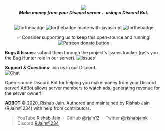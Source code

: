 <div align="center">
  <img src="https://media.discordapp.net/attachments/689293921787838640/730934259610681395/Copy_of_ADBOT.png?width=900&height=225" align="center">
  <br>
  <strong><i>Make money from your Discord server... using a Discord Bot.</i></strong>
  <br>
  <br> 

  ![forthebadge](https://forthebadge.com/images/badges/built-with-love.svg) ![forthebadge made-with-javascript](http://ForTheBadge.com/images/badges/made-with-javascript.svg) ![forthebadge](https://forthebadge.com/images/badges/built-by-hipsters.svg)
 
✅ Consider supporting us to keep this open-source and running! <span class="badge-patreon"><a href="https://patreon.com/botsdiscord" title="Donate to this project using Patreon"><img src="https://img.shields.io/badge/patreon-donate-yellow.svg" alt="Patreon donate button" /></a></span>
 </div>
 
**Bugs & Issues**: submit them through the project's issues tracker (gets you the Bug Hunter role in our server).
![Issues](http://img.shields.io/github/issues/RJain12/adbot.svg)

__Support & Questions__: join us in our Discord.<br> [![Chat](https://img.shields.io/discord/707836684435324952.svg?label=Discord&logo=Discord&colorB=7289da&style=for-the-badge)]( https://discord.gg/J4xpV78Cbs )

Open-source Discord Bot for helping you make money from your Discord server!
AdBot allows server members to watch ads, generating revenue for the server owner!

**ADBOT** © 2020, Rishab Jain.
Authored and maintained by Rishab Jain (RJain#1234) with help from contributors.

> YouTube [Rishab Jain](https://youtube.com/rishabjain) &nbsp;&middot;&nbsp;
> GitHub [@rjain12](https://github.com/rjain12) &nbsp;&middot;&nbsp;
> Twitter [@rishabjaink](https://twitter.com/rishabjaink) &nbsp;&middot;&nbsp;
> Discord [RJain#1234](https://twitter.com/rishabjaink)

[MIT]: http://mit-license.org/
[contributors]: http://github.com/rjain12/adbot/contributors

